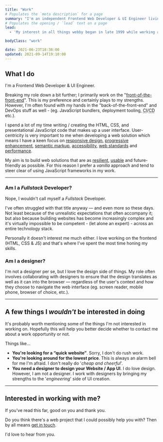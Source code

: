 ```yaml
---
title: "Work"
# Populates the `meta description` for a page
summary: "I'm an independent Frontend Web Developer & UI Engineer living in West Sussex, England and have been helping small businesses, companies and organisations build their websites for over 15 years."
# Populates the opening / `lead` text on a page
lead:
  - 'My interest in all things webby began in late 1999 while working at the original <a href="https://en.wikipedia.org/wiki/Boo.com" rel="external">Boo.com</a>. After a brief stint of freelancing, I started at <a href="https://en.wikipedia.org/wiki/Air_Miles#Air_Miles_United_Kingdom" rel="external">Airmiles</a> in 2004 – which later became <a href="https://www.avios.com/" rel="external">Avios</a>.'

bodyClass: "work"

date: 2021-06-23T18:38:00
updated: 2021-09-14T19:10:00
---
```


## What I do

I'm a Frontend Web Developer & UI Engineer.

Breaking my role down a bit further; I primarily work on the "[front-of-the-front-end](https://bradfrost.com/blog/post/front-of-the-front-end-and-back-of-the-front-end-web-development/)". This is my preference and certainly plays to my strengths. However, I'm often found with my hands in the "back-of-the-front-end" and DevOps stuff as well - (eg. JavaScript bundlers, deployment tooling, <abbr title="Continuous Integration">CI</abbr>/<abbr title="Continuous Deployment">CD</abbr> etc.).

I spend a lot of my time writing / creating the HTML, CSS, and presentational JavaScript code that makes up a user interface. User-centricity is very important to me when developing a web solution which means I have a keen focus on [responsive design](https://alistapart.com/article/responsive-web-design), [progressive enhancement](https://www.gov.uk/service-manual/technology/using-progressive-enhancement), [semantic markup](https://www.w3.org/TR/WCAG20-TECHS/G115.html), [accessibility](https://www.w3.org/TR/WCAG20/), [web standards](https://www.w3.org/standards/) and [performance](https://developer.mozilla.org/en-US/docs/Learn/Performance).

My aim is to build web solutions that are as [resilient](https://resilientwebdesign.com/), [usable](https://trentwalton.com/2014/03/10/device-agnostic/) and future-friendly as possible. For this reason I prefer a *vanilla* approach and tend to steer clear of using JavaScript frameworks in my work.

---

### Am I a *Fullstack* Developer?

Nope, I wouldn't call myself a *Fullstack* Developer.

I've often struggled with that title anyway &mdash; and even more so these days. Not least because of the unrealistic expectations that often accompany it; but also because building websites has become increasingly complex and it's virtually impossible to be competent - (let alone an expert) - across an entire technology stack.

Personally it doesn't interest me much either. I love working on the frontend (HTML, CSS & JS) and that's where I've spent the most time honing my skills.

### Am I a designer?

I'm not a designer per se, but I love the design side of things. My role often involves collaborating with designers to ensure that the design translates as well as it can into the browser &mdash; regardless of the user's context and how they choose to navigate the web interface (eg. screen reader, mobile phone, browser of choice, etc.).

---

## A few things I *wouldn't* be interested in doing

It's probably worth mentioning some of the things I'm not interested in working on. Hopefully this will help you better decide whether to contact me about a work opportunity or not.

Things like&hellip;

* **You're looking for a “quick website”**. Sorry, I don't do rush work.
* **You're looking around for the lowest price**. This is always an alarm bell for me I'm afraid. I don't really do '*cheap and cheerful*'.
* **You need a designer to design your Website / App UI**. I do love design. However, I am not a designer. I work with designers by bringing my strengths to the '*engineering*' side of UI creation.

---

## Interested in working with me?

If you've read this far, good on you and thank you.

Do you think there's a web project that I could possibly help you with? Then by all means [get in touch](/contact).

I'd love to hear from you.
